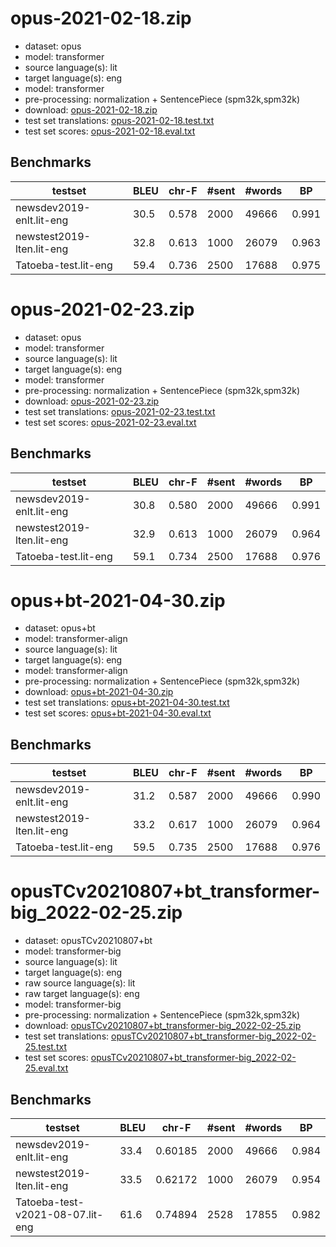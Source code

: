 # opus-2021-02-18.zip

* dataset: opus
* model: transformer
* source language(s): lit
* target language(s): eng
* model: transformer
* pre-processing: normalization + SentencePiece (spm32k,spm32k)
* download: [opus-2021-02-18.zip](https://object.pouta.csc.fi/Tatoeba-MT-models/lit-eng/opus-2021-02-18.zip)
* test set translations: [opus-2021-02-18.test.txt](https://object.pouta.csc.fi/Tatoeba-MT-models/lit-eng/opus-2021-02-18.test.txt)
* test set scores: [opus-2021-02-18.eval.txt](https://object.pouta.csc.fi/Tatoeba-MT-models/lit-eng/opus-2021-02-18.eval.txt)

## Benchmarks

| testset | BLEU  | chr-F | #sent | #words | BP |
|---------|-------|-------|-------|--------|----|
| newsdev2019-enlt.lit-eng 	| 30.5 	| 0.578 	| 2000 	| 49666 	| 0.991 |
| newstest2019-lten.lit-eng 	| 32.8 	| 0.613 	| 1000 	| 26079 	| 0.963 |
| Tatoeba-test.lit-eng 	| 59.4 	| 0.736 	| 2500 	| 17688 	| 0.975 |







# opus-2021-02-23.zip

* dataset: opus
* model: transformer
* source language(s): lit
* target language(s): eng
* model: transformer
* pre-processing: normalization + SentencePiece (spm32k,spm32k)
* download: [opus-2021-02-23.zip](https://object.pouta.csc.fi/Tatoeba-MT-models/lit-eng/opus-2021-02-23.zip)
* test set translations: [opus-2021-02-23.test.txt](https://object.pouta.csc.fi/Tatoeba-MT-models/lit-eng/opus-2021-02-23.test.txt)
* test set scores: [opus-2021-02-23.eval.txt](https://object.pouta.csc.fi/Tatoeba-MT-models/lit-eng/opus-2021-02-23.eval.txt)

## Benchmarks

| testset | BLEU  | chr-F | #sent | #words | BP |
|---------|-------|-------|-------|--------|----|
| newsdev2019-enlt.lit-eng 	| 30.8 	| 0.580 	| 2000 	| 49666 	| 0.991 |
| newstest2019-lten.lit-eng 	| 32.9 	| 0.613 	| 1000 	| 26079 	| 0.964 |
| Tatoeba-test.lit-eng 	| 59.1 	| 0.734 	| 2500 	| 17688 	| 0.976 |



# opus+bt-2021-04-30.zip

* dataset: opus+bt
* model: transformer-align
* source language(s): lit
* target language(s): eng
* model: transformer-align
* pre-processing: normalization + SentencePiece (spm32k,spm32k)
* download: [opus+bt-2021-04-30.zip](https://object.pouta.csc.fi/Tatoeba-MT-models/lit-eng/opus+bt-2021-04-30.zip)
* test set translations: [opus+bt-2021-04-30.test.txt](https://object.pouta.csc.fi/Tatoeba-MT-models/lit-eng/opus+bt-2021-04-30.test.txt)
* test set scores: [opus+bt-2021-04-30.eval.txt](https://object.pouta.csc.fi/Tatoeba-MT-models/lit-eng/opus+bt-2021-04-30.eval.txt)

## Benchmarks

| testset | BLEU  | chr-F | #sent | #words | BP |
|---------|-------|-------|-------|--------|----|
| newsdev2019-enlt.lit-eng 	| 31.2 	| 0.587 	| 2000 	| 49666 	| 0.990 |
| newstest2019-lten.lit-eng 	| 33.2 	| 0.617 	| 1000 	| 26079 	| 0.964 |
| Tatoeba-test.lit-eng 	| 59.5 	| 0.735 	| 2500 	| 17688 	| 0.976 |


# opusTCv20210807+bt_transformer-big_2022-02-25.zip

* dataset: opusTCv20210807+bt
* model: transformer-big
* source language(s): lit
* target language(s): eng
* raw source language(s): lit
* raw target language(s): eng
* model: transformer-big
* pre-processing: normalization + SentencePiece (spm32k,spm32k)
* download: [opusTCv20210807+bt_transformer-big_2022-02-25.zip](https://object.pouta.csc.fi/Tatoeba-MT-models/lit-eng/opusTCv20210807+bt_transformer-big_2022-02-25.zip)
* test set translations: [opusTCv20210807+bt_transformer-big_2022-02-25.test.txt](https://object.pouta.csc.fi/Tatoeba-MT-models/lit-eng/opusTCv20210807+bt_transformer-big_2022-02-25.test.txt)
* test set scores: [opusTCv20210807+bt_transformer-big_2022-02-25.eval.txt](https://object.pouta.csc.fi/Tatoeba-MT-models/lit-eng/opusTCv20210807+bt_transformer-big_2022-02-25.eval.txt)

## Benchmarks

| testset | BLEU  | chr-F | #sent | #words | BP |
|---------|-------|-------|-------|--------|----|
| newsdev2019-enlt.lit-eng 	| 33.4 	| 0.60185 	| 2000 	| 49666 	| 0.984 |
| newstest2019-lten.lit-eng 	| 33.5 	| 0.62172 	| 1000 	| 26079 	| 0.954 |
| Tatoeba-test-v2021-08-07.lit-eng 	| 61.6 	| 0.74894 	| 2528 	| 17855 	| 0.982 |

